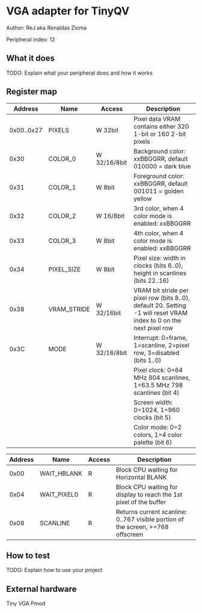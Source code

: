 <!---

This file is used to generate your project datasheet. Please fill in the information below and delete any unused
sections.

The peripheral index is the number TinyQV will use to select your peripheral.  You will pick a free
slot when raising the pull request against the main TinyQV repository, and can fill this in then.  You
also need to set this value as the PERIPHERAL_NUM in your test script.

You can also include images in this folder and reference them in the markdown. Each image must be less than
512 kb in size, and the combined size of all images must be less than 1 MB.
-->

# VGA adapter for TinyQV

Author: ReJ aka Renaldas Zioma

Peripheral index: 12

## What it does

TODO: Explain what your peripheral does and how it works

## Register map

| Address    | Name       | Access      | Description                                                      |
|------------|------------|-------------|------------------------------------------------------------------|
| 0x00..0x27 | PIXELS     | W 32bit     | Pixel data VRAM contains either 320 1-bit or 160 2-bit pixels    |
| 0x30       | COLOR_0    | W 32/16/8bit| Background color: xxBBGGRR, default 010000 = dark blue           |
| 0x31       | COLOR_1    | W 8bit      | Foreground color: xxBBGGRR, default 001011 = golden yellow       |
| 0x32       | COLOR_2    | W 16/8bit   | 3rd color, when 4 color mode is enabled: xxBBGGRR                |
| 0x33       | COLOR_3    | W 8bit      | 4th color, when 4 color mode is enabled: xxBBGGRR                |
| 0x34       | PIXEL_SIZE | W 8bit      | Pixel size: width in clocks (bits 6..0), height in scanlines (bits 22..16) |
| 0x38       | VRAM_STRIDE| W 32/16bit	| VRAM bit stride per pixel row (bits 8..0), default 20. Setting -1 will reset VRAM index to 0 on the next pixel row |
| 0x3C	     | MODE	      | W	32/16/8bit| Interrupt: 0=frame, 1=scanline, 2=pixel row, 3=disabled (bits 1..0) |
|            |            |          | Pixel clock: 0=64 MHz 804 scanlines, 1=63.5 MHz 798 scanlines (bit 4) |
|            |            |          | Screen width: 0=1024, 1=960 clocks (bit 5) |
|            |            |          | Color mode: 0=2 colors, 1=4 color palette (bit 6) |

| Address | Name        | Access | Description                                                  |
|---------|-------------|--------|--------------------------------------------------------------|
| 0x00    | WAIT_HBLANK | R      | Block CPU waiting for Horizontal BLANK                       |
| 0x04    | WAIT_PIXEL0 | R      | Block CPU waiting for display to reach the 1st pixel of the buffer |
| 0x08    | SCANLINE    | R      | Returns current scanline: 0..767 visible portion of the screen, >=768 offscreen |

## How to test

TODO: Explain how to use your project

## External hardware

Tiny VGA Pmod
